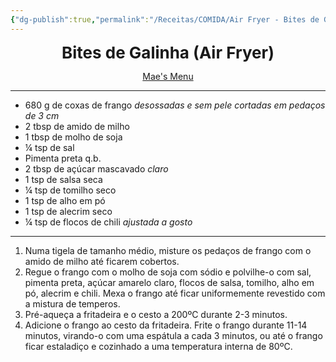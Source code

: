 ```yaml
---
{"dg-publish":true,"permalink":"/Receitas/COMIDA/Air Fryer - Bites de Galinha/"}
---
```


<div style="text-align: center;"> <span style="font-size: 26px;"><b> Bites de Galinha (Air Fryer) </b></span> </div>

<span class="center"> <center> [Mae's Menu](https://maesmenu.com/recipes/crispy-air-fryer-chicken-bites/#recipe) </center></span>

---
- 680 g de coxas de frango *desossadas e sem pele cortadas em pedaços de 3 cm*
- 2 tbsp de amido de milho
- 1 tbsp de molho de soja
- ¼ tsp de sal
- Pimenta preta q.b.
- 2 tbsp de açúcar mascavado *claro*
- 1 tsp de salsa seca
- ¼ tsp de tomilho seco
- 1 tsp de alho em pó
- 1 tsp de alecrim seco
- ¼ tsp de flocos de chili *ajustada a gosto*
---
1. Numa tigela de tamanho médio, misture os pedaços de frango com o amido de milho até ficarem cobertos.
2. Regue o frango com o molho de soja com sódio e polvilhe-o com sal, pimenta preta, açúcar amarelo claro, flocos de salsa, tomilho, alho em pó, alecrim e chili. Mexa o frango até ficar uniformemente revestido com a mistura de temperos.
3. Pré-aqueça a fritadeira e o cesto a 200ºC durante 2-3 minutos.
4. Adicione o frango ao cesto da fritadeira. Frite o frango durante 11-14 minutos, virando-o com uma espátula a cada 3 minutos, ou até o frango ficar estaladiço e cozinhado a uma temperatura interna de 80ºC.